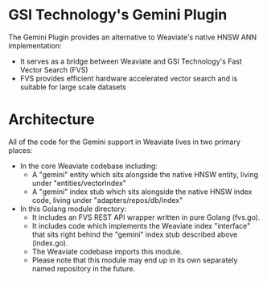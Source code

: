 
# GSI Technology's Gemini Plugin

The Gemini Plugin provides an alternative to Weaviate's native HNSW ANN implementation:
* It serves as a bridge between Weaviate and GSI Technology's Fast Vector Search (FVS)
* FVS provides efficient hardware accelerated vector search and is suitable for large scale datasets

# Architecture

All of the code for the Gemini support in Weaviate lives in two primary places:
* In the core Weaviate codebase including:
  * A "gemini" entity which sits alongside the native HNSW entity, living under "entities/vectorIndex"
  * A "gemini" index stub which sits alongside the native HNSW index code, living under "adapters/repos/db/index"
* In this Golang module directory:
  * It includes an FVS REST API wrapper written in pure Golang (fvs.go).
  * It includes code which implements the Weaviate index "interface" that sits right behind the "gemini" index stub described above (index.go).
  * The Weaviate codebase imports this module.
  * Please note that this module may end up in its own separately named repository in the future.  



